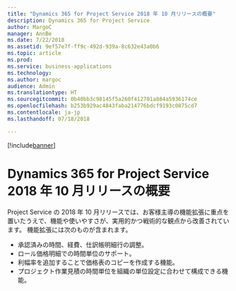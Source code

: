 ```yaml
---
title: "Dynamics 365 for Project Service 2018 年 10 月リリースの概要"
description: Dynamics 365 for Project Service
author: MargoC
manager: AnnBe
ms.date: 7/22/2018
ms.assetid: 9ef57e7f-ff9c-492d-939a-8c632e43a0b6
ms.topic: article
ms.prod: 
ms.service: business-applications
ms.technology: 
ms.author: margoc
audience: Admin
ms.translationtype: HT
ms.sourcegitcommit: 0b40bb3c98145f5a260f412701a884a5936174ce
ms.openlocfilehash: b253b929ac4843faba214776bdcf9193c0875cd7
ms.contentlocale: ja-jp
ms.lasthandoff: 07/18/2018

---
```


[!include[banner](../../../includes/banner.md)]

#  <a name="overview-of-dynamics-365-for-project-service-october-18-release"></a>Dynamics 365 for Project Service 2018 年 10 月リリースの概要

Project Service の 2018 年 10 月リリースでは、お客様主導の機能拡張に重点を置いたうえで、機能や使いやすさが、実用的かつ戦術的な観点から改善されています。 機能拡張には次のものが含まれます。

- 承認済みの時間、経費、仕訳帳明細行の調整。
- ロール価格明細での時間単位のサポート。
- 利幅率を追加することで価格表のコピーを作成する機能。
- プロジェクト作業見積の時間単位を組織の単位設定に合わせて構成できる機能。

